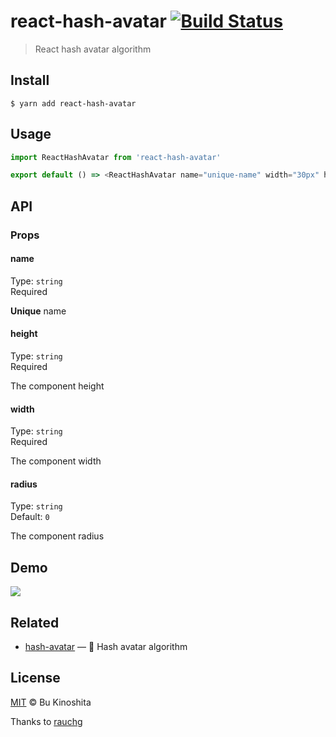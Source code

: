 # react-hash-avatar [![Build Status](https://travis-ci.org/bukinoshita/react-hash-avatar.svg?branch=master)](https://travis-ci.org/bukinoshita/react-hash-avatar)

> React hash avatar algorithm

## Install

```
$ yarn add react-hash-avatar
```

## Usage

```js
import ReactHashAvatar from 'react-hash-avatar'

export default () => <ReactHashAvatar name="unique-name" width="30px" height="30px" />
```

## API

### Props

#### name

Type: `string`<br/>
Required

**Unique** name

#### height

Type: `string`<br/>
Required

The component height

#### width

Type: `string`<br/>
Required

The component width

#### radius

Type: `string`<br/>
Default: `0`

The component radius

## Demo

![](https://media.giphy.com/media/3og0IAXrjGYpBG4SJy/giphy.gif)

## Related

- [hash-avatar](https://github.com/bukinoshita/hash-avatar) — :rainbow: Hash avatar algorithm

## License

[MIT](https://github.com/bukinoshita/react-cookies/blob/master/license) &copy; Bu Kinoshita

Thanks to [rauchg](https://twitter.com/rauchg)
